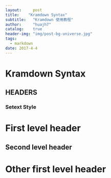 ```yaml
---
layout:     post
title:    "Kramdown Syntax"
subtitle:   "Kramdown 使用教程"
author:     "huajh7"
catalog:    true
header-img: "img/post-bg-universe.jpg"
tags:
  - markdown  
date: 2017-4-4 
---
```


# Kramdown Syntax

## HEADERS

### Setext Style

First level header
==================

Second level header
------

   Other first level header
=



